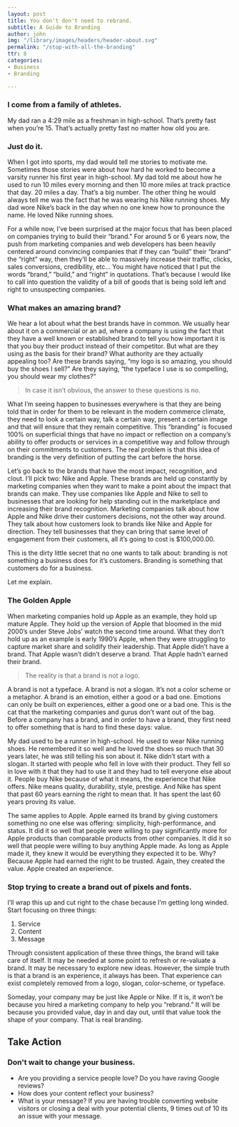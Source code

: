 ```yaml
---
layout: post
title: You don't don't need to rebrand.
subtitle: A Guide to Branding
author: john
img: "/library/images/headers/header-about.svg"
permalink: "/stop-with-all-the-branding"
ttr: 8
categories:
- Business
- Branding

---
```

### I come from a family of athletes. 
My dad ran a 4:29 mile as a freshman in high-school. That’s pretty fast when you’re 15. That’s actually pretty fast no matter how old you are. 

### Just do it.
When I got into sports, my dad would tell me stories to motivate me. Sometimes those stories were about how hard he worked to become a varsity runner his first year in high-school. My dad told me about how he used to run 10 miles every morning and then 10 more miles at track practice that day. 20 miles a day. That’s a big number. The other thing he would always tell me was the fact that he was wearing his Nike running shoes. My dad wore Nike’s back in the day when no one knew how to pronounce the name. He loved Nike running shoes. 

For a while now, I’ve been surprised at the major focus that has been placed on companies trying to build their “brand.” For around 5 or 6 years now, the push from marketing companies and web developers has been heavily centered around convincing companies that if they can “build” their “brand” the “right” way, then they’ll be able to massively increase their traffic, clicks, sales conversions, credibility, etc… 
You might have noticed that I put the words “brand,” “build,” and “right” in quotations. That’s because I would like to call into question the validity of a bill of goods that is being sold left and right to unsuspecting companies. 

### What makes an amazing brand?
We hear a lot about what the best brands have in common. We usually hear about it on a commercial or an ad, where a company is using the fact that they have a well known or established brand to tell you how important it is that you buy their product instead of their competitor. But what are they using as the basis for their brand? What authority are they actually appealing too? Are these brands saying, “my logo is so amazing, you should buy the shoes I sell?” Are they saying, “the typeface I use is so compelling, you should wear my clothes?”

> In case it isn’t obvious, the answer to these questions is no. 

What I’m seeing happen to businesses everywhere is that they are being told that in order for them to be relevant in the modern commerce climate, they need to look a certain way, talk a certain way, present a certain image and that will ensure that they remain competitive. This “branding” is focused 100% on superficial things that have no impact or reflection on a company’s ability to offer products or services in a competitive way and follow through on their commitments to customers. The real problem is that this idea of branding is the very definition of putting the cart before the horse. 

Let’s go back to the brands that have the most impact, recognition, and clout. I’ll pick two: Nike and Apple. These brands are held up constantly by marketing companies when they want to make a point about the impact that brands can make. They use companies like Apple and Nike to sell to businesses that are looking for help standing out in the marketplace and increasing their brand recognition. Marketing companies talk about how Apple and Nike drive their customers decisions, not the other way around. They talk about how customers look to brands like Nike and Apple for direction. They tell businesses that they can bring that same level of engagement from their customers, all it’s going to cost is $100,000.00. 

This is the dirty little secret that no one wants to talk about: branding is not something a business does for it’s customers. Branding is something that customers do for a business. 

Let me explain. 

### The Golden Apple
When marketing companies hold up Apple as an example, they hold up mature Apple. They hold up the version of Apple that bloomed in the mid 2000’s under Steve Jobs’ watch the second time around. What they don’t hold up as an example is early 1990’s Apple, when they were struggling to capture market share and solidify their leadership. That Apple didn’t have a brand. That Apple wasn’t didn’t deserve a brand. That Apple hadn’t earned their brand. 

> The reality is that a brand is not a logo. 

A brand is not a typeface. A brand is not a slogan. It’s not a color scheme or a metaphor. A brand is an emotion, either a good or a bad one. Emotions can only be built on experiences, either a good one or a bad one. This is the cat that the marketing companies and gurus don’t want out of the bag. Before a company has a brand, and in order to have a brand, they first need to offer something that is hard to find these days: value. 

My dad used to be a runner in high-school. He used to wear Nike running shoes. He remembered it so well and he loved the shoes so much that 30 years later, he was still telling his son about it. Nike didn’t start with a slogan. It started with people who fell in love with their product. They fell so in love with it that they had to use it and they had to tell everyone else about it. People buy Nike because of what it means, the experience that Nike offers. Nike means quality, durability, style, prestige. And Nike has spent that past 60 years earning the right to mean that. It has spent the last 60 years proving its value. 

The same applies to Apple. Apple earned its brand by giving customers something no one else was offering: simplicity, high-performance, and status. It did it so well that people were willing to pay significantly more for Apple products than comparable products from other companies. It did it so well that people were willing to buy anything Apple made. As long as Apple made it, they knew it would be everything they expected it to be. Why? Because Apple had earned the right to be trusted. Again, they created the value. Apple created an experience.

### Stop trying to create a brand out of pixels and fonts.
I’ll wrap this up and cut right to the chase because I’m getting long winded.  Start focusing on three things: 

1. Service
2. Content
3. Message

Through consistent application of these three things, the brand will take care of itself. It may be needed at some point to refresh or re-valuate a brand. It may be necessary to explore new ideas. However, the simple truth is that a brand is an experience, it always has been. That experience can exist completely removed from a logo, slogan, color-scheme, or typeface. 

Someday, your company may be just like Apple or Nike. If it is, it won’t be because you hired a marketing company to help you “rebrand.” It will be because you provided value, day in and day out, until that value took the shape of your company. That is real branding. 

## Take Action
### Don't wait to change your business.
- Are you providing a service people love? Do you have raving Google reviews?
- How does your content reflect your business?
- What is your message? If you are having trouble converting website visitors or closing a deal with your potential clients, 9 times out of 10 its an issue with your message.